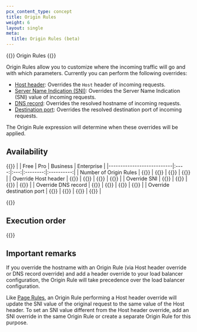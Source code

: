 ```yaml
---
pcx_content_type: concept
title: Origin Rules
weight: 6
layout: single
meta:
  title: Origin Rules (beta)
---
```


{{<beta>}} Origin Rules {{</beta>}}

Origin Rules allow you to customize where the incoming traffic will go and with which parameters. Currently you can perform the following overrides:

* [Host header](/rules/origin-rules/features/#host-header): Overrides the `Host` header of incoming requests.
* [Server Name Indication (SNI)](/rules/origin-rules/features/#server-name-indication-sni): Overrides the Server Name Indication (SNI) value of incoming requests.
* [DNS record](/rules/origin-rules/features/#dns-record): Overrides the resolved hostname of incoming requests.
* [Destination port](/rules/origin-rules/features/#destination-port): Overrides the resolved destination port of incoming requests.

The Origin Rule expression will determine when these overrides will be applied.

## Availability

{{<table-wrap>}}
|                           | Free | Pro | Business | Enterprise |
|---------------------------|:----:|:---:|:--------:|:----------:|
| Number of Origin Rules    |   {{<plan-info id="rules.origin_rules.rules.free">}} |  {{<plan-info id="rules.origin_rules.rules.pro">}} |       {{<plan-info id="rules.origin_rules.rules.biz">}} |                 {{<plan-info id="rules.origin_rules.rules.ent">}} |
| Override Host header      |   {{<plan-info id="rules.origin_rules.override_host_header.free">}} |  {{<plan-info id="rules.origin_rules.override_host_header.pro">}} |       {{<plan-info id="rules.origin_rules.override_host_header.biz">}} |                 {{<plan-info id="rules.origin_rules.override_host_header.ent">}} |
| Override SNI              |   {{<plan-info id="rules.origin_rules.override_sni.free">}} |  {{<plan-info id="rules.origin_rules.override_sni.pro">}} |       {{<plan-info id="rules.origin_rules.override_sni.biz">}} |                 {{<plan-info id="rules.origin_rules.override_sni.ent">}} |
| Override DNS record       |   {{<plan-info id="rules.origin_rules.override_dns_record.free">}} |  {{<plan-info id="rules.origin_rules.override_dns_record.pro">}} |       {{<plan-info id="rules.origin_rules.override_dns_record.biz">}} |                 {{<plan-info id="rules.origin_rules.override_dns_record.ent">}} |
| Override destination port |   {{<plan-info id="rules.origin_rules.override_destination_port.free">}} |  {{<plan-info id="rules.origin_rules.override_destination_port.pro">}} |       {{<plan-info id="rules.origin_rules.override_destination_port.biz">}} |                 {{<plan-info id="rules.origin_rules.override_destination_port.ent">}} |

{{</table-wrap>}}

## Execution order

{{<render file="_product_execution_order.md">}}

## Important remarks

If you override the hostname with an Origin Rule (via Host header override or DNS record override) and add a header override to your load balancer configuration, the Origin Rule will take precedence over the load balancer configuration.

Like [Page Rules](https://support.cloudflare.com/hc/articles/218411427), an Origin Rule performing a Host header override will update the SNI value of the original request to the same value of the Host header. To set an SNI value different from the Host header override, add an SNI override in the same Origin Rule or create a separate Origin Rule for this purpose.